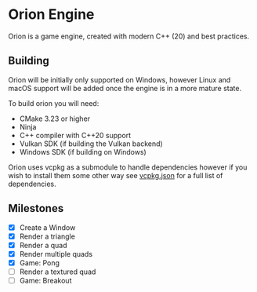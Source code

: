# Orion Engine

Orion is a game engine, created with modern C++ (20) and best practices.

## Building

Orion will be initially only supported on Windows, however
Linux and macOS support will be added once the engine is in a more mature
state.

To build orion you will need:

- CMake 3.23 or higher
- Ninja
- C++ compiler with C++20 support
- Vulkan SDK (if building the Vulkan backend)
- Windows SDK (if building on Windows)

Orion uses vcpkg as a submodule to handle dependencies however
if you wish to install them some other way see [vcpkg.json](vcpkg.json)
for a full list of dependencies.

## Milestones

- [x] Create a Window
- [x] Render a triangle
- [x] Render a quad
- [x] Render multiple quads
- [x] Game: Pong
- [ ] Render a textured quad
- [ ] Game: Breakout
